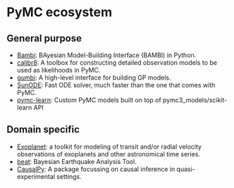 # PyMC ecosystem

## General purpose

- [Bambi](https://github.com/bambinos/bambi): BAyesian Model-Building Interface (BAMBI) in Python.
- [calibr8](https://github.com/JuBiotech/calibr8): A toolbox for constructing detailed observation models to be used as likelihoods in PyMC.
- [gumbi](https://github.com/JohnGoertz/Gumbi): A high-level interface for building GP models.
- [SunODE](https://github.com/aseyboldt/sunode): Fast ODE solver, much faster than the one that comes with PyMC.
- [pymc-learn](https://github.com/pymc-learn/pymc-learn): Custom PyMC models built on top of pymc3_models/scikit-learn API

## Domain specific

- [Exoplanet](https://github.com/dfm/exoplanet): a toolkit for modeling of transit and/or radial velocity observations of exoplanets and other astronomical time series.
- [beat](https://github.com/hvasbath/beat): Bayesian Earthquake Analysis Tool.
- [CausalPy](https://github.com/pymc-labs/CausalPy): A package focussing on causal inference in quasi-experimental settings.
